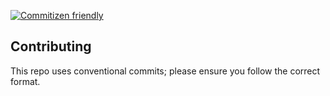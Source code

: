 [![Commitizen friendly](https://img.shields.io/badge/commitizen-friendly-brightgreen.svg)](http://commitizen.github.io/cz-cli/)

## Contributing
This repo uses conventional commits; please ensure you follow the correct format.